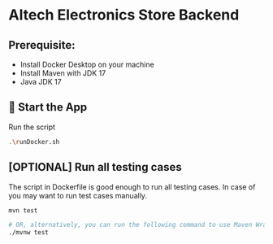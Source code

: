 # Altech Electronics Store Backend

## Prerequisite:
+ Install Docker Desktop on your machine
+ Install Maven with JDK 17
+ Java JDK 17

## 🚀 Start the App
Run the script
```bash
.\runDocker.sh
```

## [OPTIONAL] Run all testing cases
The script in Dockerfile is good enough to run all testing cases.
In case of you may want to run test cases manually.
```bash
mvn test

# OR, alternatively, you can run the following command to use Maven Wrapper
./mvnw test
